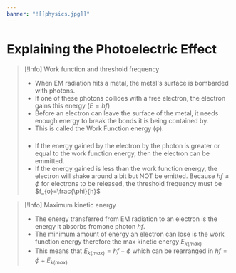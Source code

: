 ```yaml
---
banner: "![[physics.jpg]]"
---
```

# Explaining the Photoelectric Effect

> [!Info] Work function and threshold frequency
> - When EM radiation hits a metal, the metal's surface is bombarded with photons.
> - If one of these photons collides with a free electron, the electron gains this energy ($E=hf$)
> - Before an electron can leave the surface of the metal, it needs enough energy to break the bonds it is being contained by.
> - This is called the Work Function energy ($\phi$).
> ###  
> - If the energy gained by the electron by the photon is greater or equal to the work function energy, then the electron can be emmitted.
> - If the energy gained is less than the work function energy, the electron will shake around a bit but NOT be emitted. Because $hf\geq \phi$ for electrons to be released, the threshold frequency must be $f_{o}=\frac{\phi}{h}$

> [!Info] Maximum kinetic energy
> - The energy transferred from EM radiation to an electron is the energy it absorbs fromone photon $hf$.
> - The minimum amount of energy an electron can lose is the work function energy therefore the max kinetic energy $E_{k(max)}$
>- This means that $E_{k(max)}=hf-\phi$ which can be rearranged in $hf=\phi+E_{k(max)}$

